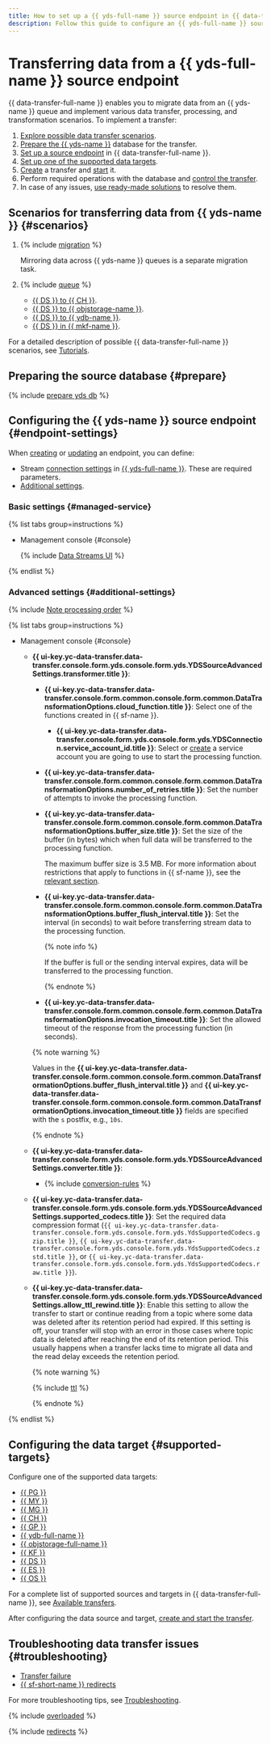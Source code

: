 ```yaml
---
title: How to set up a {{ yds-full-name }} source endpoint in {{ data-transfer-full-name }}
description: Follow this guide to configure an {{ yds-full-name }} source endpoint in {{ data-transfer-full-name }}.
---
```


# Transferring data from a {{ yds-full-name }} source endpoint


{{ data-transfer-full-name }} enables you to migrate data from an {{ yds-name }} queue and implement various data transfer, processing, and transformation scenarios. To implement a transfer:

1. [Explore possible data transfer scenarios](#scenarios).
1. [Prepare the {{ yds-name }}](#prepare) database for the transfer.
1. [Set up a source endpoint](#endpoint-settings) in {{ data-transfer-full-name }}.
1. [Set up one of the supported data targets](#supported-targets).
1. [Create](../../transfer.md#create) a transfer and [start](../../transfer.md#activate) it.
1. Perform required operations with the database and [control the transfer](../../monitoring.md).
1. In case of any issues, [use ready-made solutions](#troubleshooting) to resolve them.

## Scenarios for transferring data from {{ yds-name }} {#scenarios}

1. {% include [migration](../../../../_includes/data-transfer/scenario-captions/migration.md) %}

   Mirroring data across {{ yds-name }} queues is a separate migration task.

1. {% include [queue](../../../../_includes/data-transfer/scenario-captions/queue.md) %}

    * [{{ DS }} to {{ CH }}](../../../tutorials/yds-to-clickhouse.md).
    * [{{ DS }} to {{ objstorage-name }}](../../../tutorials/yds-to-objstorage.md).
    * [{{ DS }} to {{ ydb-name }}](../../../tutorials/yds-to-ydb.md).
    * [{{ DS }} in {{ mkf-name }}](../../../tutorials/yds-to-kafka.md).

For a detailed description of possible {{ data-transfer-full-name }} scenarios, see [Tutorials](../../../tutorials/index.md).

## Preparing the source database {#prepare}

{% include [prepare yds db](../../../../_includes/data-transfer/endpoints/sources/yds-prepare.md) %}

## Configuring the {{ yds-name }} source endpoint {#endpoint-settings}

When [creating](../index.md#create) or [updating](../index.md#update) an endpoint, you can define:

* Stream [connection settings](#managed-service) in [{{ yds-full-name }}](#managed-service). These are required parameters.
* [Additional settings](#additional-settings).

### Basic settings {#managed-service}

{% list tabs group=instructions %}

- Management console {#console}

    {% include [Data Streams UI](../../../../_includes/data-transfer/necessary-settings/ui/yandex-data-streams-source.md) %}

{% endlist %}

### Advanced settings {#additional-settings}

{% include [Note processing order](../../../../_includes/data-transfer/notes/kafka-yds-evhub-processing-order.md) %}

{% list tabs group=instructions %}

- Management console {#console}

    * **{{ ui-key.yc-data-transfer.data-transfer.console.form.yds.console.form.yds.YDSSourceAdvancedSettings.transformer.title }}**:

        * **{{ ui-key.yc-data-transfer.data-transfer.console.form.common.console.form.common.DataTransformationOptions.cloud_function.title }}**: Select one of the functions created in {{ sf-name }}.

            
            * **{{ ui-key.yc-data-transfer.data-transfer.console.form.yds.console.form.yds.YDSConnection.service_account_id.title }}**: Select or [create](../../../../iam/operations/sa/create.md) a service account you are going to use to start the processing function.


        * **{{ ui-key.yc-data-transfer.data-transfer.console.form.common.console.form.common.DataTransformationOptions.number_of_retries.title }}**: Set the number of attempts to invoke the processing function.
        * **{{ ui-key.yc-data-transfer.data-transfer.console.form.common.console.form.common.DataTransformationOptions.buffer_size.title }}**: Set the size of the buffer (in bytes) which when full data will be transferred to the processing function.

            The maximum buffer size is 3.5 MB. For more information about restrictions that apply to functions in {{ sf-name }}, see the [relevant section](../../../../functions/concepts/limits.md).

        * **{{ ui-key.yc-data-transfer.data-transfer.console.form.common.console.form.common.DataTransformationOptions.buffer_flush_interval.title }}**: Set the interval (in seconds) to wait before transferring stream data to the processing function.

            {% note info %}

            If the buffer is full or the sending interval expires, data will be transferred to the processing function.

            {% endnote %}

        * **{{ ui-key.yc-data-transfer.data-transfer.console.form.common.console.form.common.DataTransformationOptions.invocation_timeout.title }}**: Set the allowed timeout of the response from the processing function (in seconds).

        {% note warning %}

        Values in the **{{ ui-key.yc-data-transfer.data-transfer.console.form.common.console.form.common.DataTransformationOptions.buffer_flush_interval.title }}** and **{{ ui-key.yc-data-transfer.data-transfer.console.form.common.console.form.common.DataTransformationOptions.invocation_timeout.title }}** fields are specified with the `s` postfix, e.g., `10s`.

        {% endnote %}

    * **{{ ui-key.yc-data-transfer.data-transfer.console.form.yds.console.form.yds.YDSSourceAdvancedSettings.converter.title }}**:

       * {% include [conversion-rules](../../../../_includes/data-transfer/fields/yds/ui/conversion-rules.md) %}    

    * **{{ ui-key.yc-data-transfer.data-transfer.console.form.yds.console.form.yds.YDSSourceAdvancedSettings.supported_codecs.title }}**: Set the required data compression format (`{{ ui-key.yc-data-transfer.data-transfer.console.form.yds.console.form.yds.YdsSupportedCodecs.gzip.title }}`, `{{ ui-key.yc-data-transfer.data-transfer.console.form.yds.console.form.yds.YdsSupportedCodecs.zstd.title }}`, or `{{ ui-key.yc-data-transfer.data-transfer.console.form.yds.console.form.yds.YdsSupportedCodecs.raw.title }}`).

    * **{{ ui-key.yc-data-transfer.data-transfer.console.form.yds.console.form.yds.YDSSourceAdvancedSettings.allow_ttl_rewind.title }}**: Enable this setting to allow the transfer to start or continue reading from a topic where some data was deleted after its retention period had expired. If this setting is off, your transfer will stop with an error in those cases where topic data is deleted after reaching the end of its retention period. This usually happens when a transfer lacks time to migrate all data and the read delay exceeds the retention period.
    
        {% note warning %}   

        {% include [ttl](../../../../_includes/data-transfer/notes/ttl.md) %} 

        {% endnote %}

{% endlist %}


## Configuring the data target {#supported-targets}

Configure one of the supported data targets:

* [{{ PG }}](../target/postgresql.md)
* [{{ MY }}](../target/mysql.md)
* [{{ MG }}](../target/mongodb.md)
* [{{ CH }}](../target/clickhouse.md)
* [{{ GP }}](../target/greenplum.md)
* [{{ ydb-full-name }}](../target/yandex-database.md)
* [{{ objstorage-full-name }}](../target/object-storage.md)
* [{{ KF }}](../target/kafka.md)
* [{{ DS }}](../target/data-streams.md)
* [{{ ES }}](../target/elasticsearch.md)
* [{{ OS }}](../target/opensearch.md)

For a complete list of supported sources and targets in {{ data-transfer-full-name }}, see [Available transfers](../../../transfer-matrix.md).

After configuring the data source and target, [create and start the transfer](../../transfer.md#create).

## Troubleshooting data transfer issues {#troubleshooting}

* [Transfer failure](#overloaded)
* [{{ sf-short-name }} redirects](#redirects)

For more troubleshooting tips, see [Troubleshooting](../../../troubleshooting/index.md).

{% include [overloaded](../../../../_includes/data-transfer/troubles/overloaded.md) %}

{% include [redirects](../../../../_includes/data-transfer/troubles/data-streams/data-streams-redirects.md) %}

